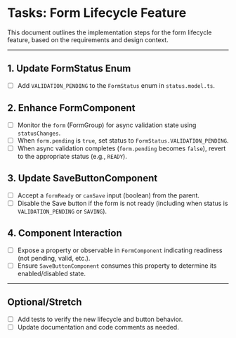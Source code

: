 # Tasks: Form Lifecycle Feature

This document outlines the implementation steps for the form lifecycle feature, based on the requirements and design context.

---

## 1. Update FormStatus Enum
- [ ] Add `VALIDATION_PENDING` to the `FormStatus` enum in `status.model.ts`.

## 2. Enhance FormComponent
- [ ] Monitor the `form` (FormGroup) for async validation state using `statusChanges`.
- [ ] When `form.pending` is `true`, set status to `FormStatus.VALIDATION_PENDING`.
- [ ] When async validation completes (`form.pending` becomes `false`), revert to the appropriate status (e.g., `READY`).

## 3. Update SaveButtonComponent
- [ ] Accept a `formReady` or `canSave` input (boolean) from the parent.
- [ ] Disable the Save button if the form is not ready (including when status is `VALIDATION_PENDING` or `SAVING`).

## 4. Component Interaction
- [ ] Expose a property or observable in `FormComponent` indicating readiness (not pending, valid, etc.).
- [ ] Ensure `SaveButtonComponent` consumes this property to determine its enabled/disabled state.

---

## Optional/Stretch
- [ ] Add tests to verify the new lifecycle and button behavior.
- [ ] Update documentation and code comments as needed.

